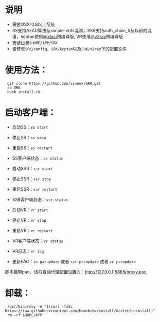 # 说明
- 需要OSX10.8以上系统
- SS支持AEAD算法及simple-obfs混淆，SSR支持auth_chain_b及以前的混淆，kcptun使用[@xtaci](https://github.com/xtaci/kcptun/releases)预编译版, VR使用[@v2ray](https://github.com/v2ray/v2ray-core/releases)预编译版
- 安装目录`$HOME/APP/SRK`
- 请修改`SRK/config`、`SRK/kcptun`以及`SRK/v2ray`下的配置文件

# 使用方法：
```
 git clone https://github.com/vinewx/SRK.git  
 cd SRK  
 bash install.sh
```

# 启动客户端：

- 启动SS：`ss start`
- 停止SS：`ss stop`
- 重启SS：`ss restart`
- SS客户端状态：`ss status`

- 启动SSR：`ssr start`
- 停止SSR：`ssr stop`
- 重启SSR：`ssr restart`
- SSR客户端状态：`ssr status`

- 启动VR：`vr start`
- 停止VR：`vr stop`
- 重启VR：`vr restart`
- VR客户端状态：`vr status`
- VR日志：`vr log`

- 更新PAC：`ss pacupdate` 或者 `ssr pacupdate` 或者 `vr pacupdate`

脚本自带pac，请将自动代理配置设置为：http://127.0.0.1:8888/proxy.pac


# 卸载：
```
 /usr/bin/ruby -e "$(curl -fsSL https://raw.githubusercontent.com/Homebrew/install/master/uninstall)"
 rm -rf $HOME/APP
```

